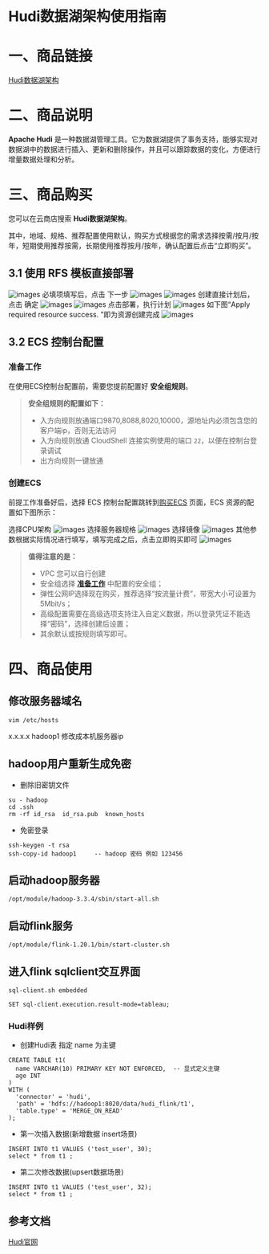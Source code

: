 # Hudi数据湖架构使用指南

# 一、商品链接

[Hudi数据湖架构](https://marketplace.huaweicloud.com)

# 二、商品说明

**Apache Hudi** 是一种数据湖管理工具。它为数据湖提供了事务支持，能够实现对数据湖中的数据进行插入、更新和删除操作，并且可以跟踪数据的变化，方便进行增量数据处理和分析。

# 三、商品购买

您可以在云商店搜索 **Hudi数据湖架构**。

其中，地域、规格、推荐配置使用默认，购买方式根据您的需求选择按需/按月/按年，短期使用推荐按需，长期使用推荐按月/按年，确认配置后点击“立即购买”。


## 3.1 使用 RFS 模板直接部署
![images](images/img1.png)
必填项填写后，点击 下一步
![images](images/img2.png)
![images](images/img3.png)
创建直接计划后，点击 确定
![images](images/img4.png)
![images](images/img5.png)
点击部署，执行计划
![images](images/img6.png)
如下图“Apply required resource success. ”即为资源创建完成
![images](images/img7.png)

##  3.2 ECS 控制台配置

### 准备工作

在使用ECS控制台配置前，需要您提前配置好 **安全组规则**。

> **安全组规则的配置如下：**
> - 入方向规则放通端口9870,8088,8020,10000，源地址内必须包含您的客户端ip，否则无法访问
> - 入方向规则放通 CloudShell 连接实例使用的端口 `22`，以便在控制台登录调试
> - 出方向规则一键放通

### 创建ECS

前提工作准备好后，选择 ECS 控制台配置跳转到[购买ECS](https://support.huaweicloud.com/qs-ecs/ecs_01_0103.html) 页面，ECS 资源的配置如下图所示：

选择CPU架构
![images](images/img3-2-1.png)
选择服务器规格
![images](images/img3-2-2.png)
选择镜像
![images](images/img3-2-3.png)
其他参数根据实际情况进行填写，填写完成之后，点击立即购买即可
![images](images/img3-2-4.png)


> **值得注意的是：**
> - VPC 您可以自行创建
> - 安全组选择 [**准备工作**](#准备工作) 中配置的安全组；
> - 弹性公网IP选择现在购买，推荐选择“按流量计费”，带宽大小可设置为5Mbit/s；
> - 高级配置需要在高级选项支持注入自定义数据，所以登录凭证不能选择“密码”，选择创建后设置；
> - 其余默认或按规则填写即可。

# 四、商品使用

## 修改服务器域名
```shell
vim /etc/hosts
```  
x.x.x.x hadoop1  修改成本机服务器ip

## hadoop用户重新生成免密
* 删除旧密钥文件  
```shell
su - hadoop  
cd .ssh  
rm -rf id_rsa  id_rsa.pub  known_hosts  
```

* 免密登录
```shell
ssh-keygen -t rsa  
ssh-copy-id hadoop1		-- hadoop 密码 例如 123456  
```

## 启动hadoop服务器
```shell
/opt/module/hadoop-3.3.4/sbin/start-all.sh
```

## 启动flink服务
```shell
/opt/module/flink-1.20.1/bin/start-cluster.sh
```
## 进入flink sqlclient交互界面
```shell
sql-client.sh embedded
```

```flink-sql
SET sql-client.execution.result-mode=tableau;
```

### Hudi样例

* 创建Hudi表 指定 name 为主键
```flink sql
CREATE TABLE t1(
  name VARCHAR(10) PRIMARY KEY NOT ENFORCED,  -- 显式定义主键
  age INT
)
WITH (
  'connector' = 'hudi',
  'path' = 'hdfs://hadoop1:8020/data/hudi_flink/t1',
  'table.type' = 'MERGE_ON_READ'
); 
```

* 第一次插入数据(新增数据 insert场景)
```flink sql
INSERT INTO t1 VALUES ('test_user', 30);
select * from t1 ;
```

* 第二次修改数据(upsert数据场景)
```flink sql
INSERT INTO t1 VALUES ('test_user', 32);
select * from t1 ;
```

## 参考文档

[Hudi官网](https://Hudi.apache.org/)
